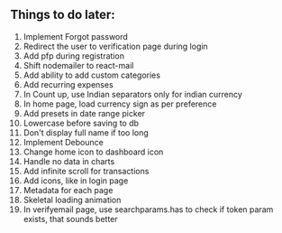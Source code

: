 ## Things to do later:

1. Implement Forgot password
2. Redirect the user to verification page during login
3. Add pfp during registration
4. Shift nodemailer to react-mail
5. Add ability to add custom categories
6. Add recurring expenses
7. In Count up, use Indian separators only for indian currency
8. In home page, load currency sign as per preference
9. Add presets in date range picker
10. Lowercase before saving to db
11. Don't display full name if too long
12. Implement Debounce
13. Change home icon to dashboard icon
14. Handle no data in charts
15. Add infinite scroll for transactions
16. Add icons, like in login page
17. Metadata for each page
18. Skeletal loading animation
19. In verifyemail page, use searchparams.has to check if token param exists, that sounds better
